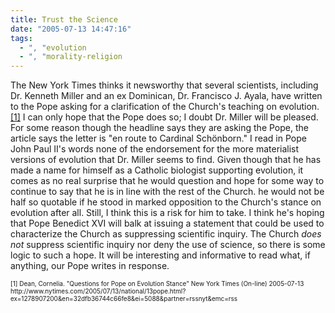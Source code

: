 ```yaml
---
title: Trust the Science
date: "2005-07-13 14:47:16"
tags:
  - ", "evolution
  - ", "morality-religion
---
```

<p>The New York Times thinks it newsworthy that several scientists, including Dr. Kenneth Miller and an ex Dominican, Dr. Francisco J. Ayala, have written to the Pope asking for a clarification of the Church's teaching on evolution.<a href="http://www.nytimes.com/2005/07/13/national/13pope.html?ex=1278907200&en=32dfb36744c66fe8&ei=5088&partner=rssnyt&emc=rss ">[1]</a> I can only hope that the Pope does so; I doubt Dr. Miller will be pleased.  For some reason though the headline says they are asking the Pope, the article says the letter is "en route to Cardinal Schönborn."  I read in Pope John Paul II's words none of the endorsement for the more materialist versions of evolution that Dr. Miller seems to find.  Given though that he has made a name for himself as a Catholic biologist supporting evolution, it comes as no real surprise that he would question and hope for some way to continue to say that he is in line with the rest of the Church.  he would not be half so quotable if he stood in marked opposition to the Church's stance on evolution after all.  Still, I think this is a risk for him to take.  I think he's hoping that Pope Benedict XVI will balk at issuing a statement that could be used to characterize the Church as suppressing scientific inquiry. The Church <em>does not</em> suppress scientific inquiry nor deny the use of science, so there is some logic to such a hope. It will be interesting and informative to read what, if anything, our Pope writes in response.</p>  <font size="-2"> [1] Dean, Cornelia.  "Questions for Pope on Evolution Stance" New York Times (On-line) 2005-07-13 http://www.nytimes.com/2005/07/13/national/13pope.html?ex=1278907200&en=32dfb36744c66fe8&ei=5088&partner=rssnyt&emc=rss </font>

